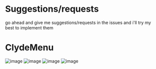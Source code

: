 # Suggestions/requests

go ahead and give me suggestions/requests in the issues and i'll try my best to implement them

# ClydeMenu

![image](https://github.com/user-attachments/assets/e5d6c4af-b13e-4596-b04b-46e9a1918dcc)
![image](https://github.com/user-attachments/assets/7ad61658-767c-4079-ae21-fb53a922596f)
![image](https://github.com/user-attachments/assets/46ffa143-e346-40ea-b9ad-035ba21a9491)
![image](https://github.com/user-attachments/assets/4be9235e-41fd-4243-9bb8-12dff6fd1eb8)
